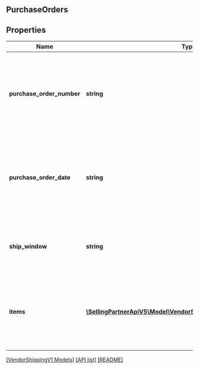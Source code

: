 ## PurchaseOrders

## Properties

Name | Type | Description | Notes
------------ | ------------- | ------------- | -------------
**purchase_order_number** | **string** | Purchase order numbers involved in this shipment, list all the PO that are involved as part of this shipment. | [optional]
**purchase_order_date** | **string** | Purchase order numbers involved in this shipment, list all the PO that are involved as part of this shipment. | [optional]
**ship_window** | **string** | Date range in which shipment is expected for these purchase orders. | [optional]
**items** | [**\SellingPartnerApiV5\Model\VendorShippingV1\PurchaseOrderItems[]**](PurchaseOrderItems.md) | A list of the items that are associated to the PO in this transport and their associated details. | [optional]

[[VendorShippingV1 Models]](../) [[API list]](../../Api) [[README]](../../../README.md)
